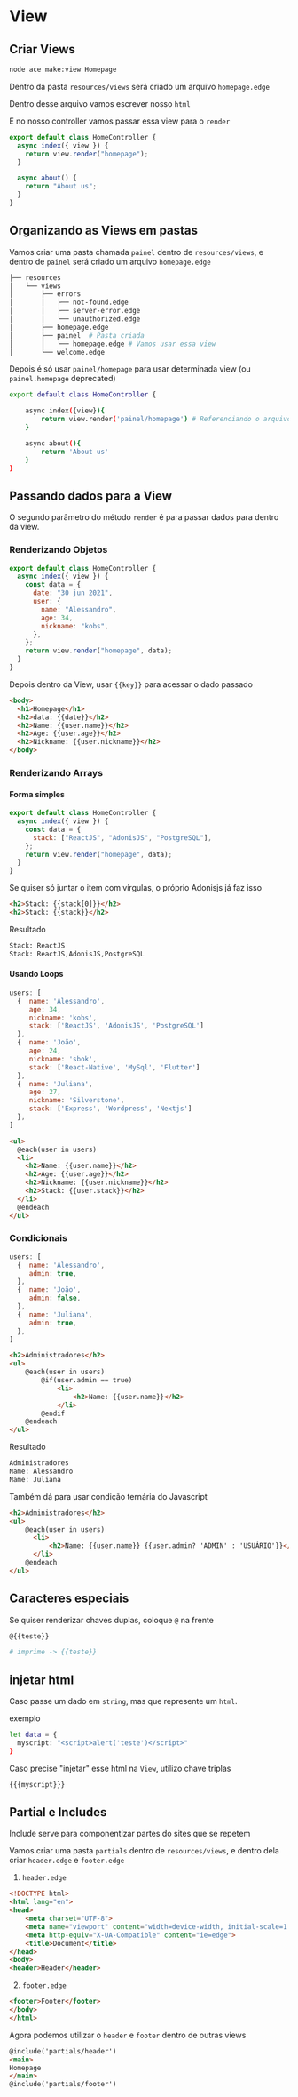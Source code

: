 # View

## Criar Views

```sh
node ace make:view Homepage
```

Dentro da pasta `resources/views` será criado um arquivo `homepage.edge`

Dentro desse arquivo vamos escrever nosso `html`

E no nosso controller vamos passar essa view para o `render`

```js
export default class HomeController {
  async index({ view }) {
    return view.render("homepage");
  }

  async about() {
    return "About us";
  }
}
```

## Organizando as Views em pastas

Vamos criar uma pasta chamada `painel` dentro de `resources/views`, e dentro de `painel` será criado um arquivo `homepage.edge`

```sh
├── resources
│   └── views
│       ├── errors
│       │   ├── not-found.edge
│       │   ├── server-error.edge
│       │   └── unauthorized.edge
│       ├── homepage.edge
│       ├── painel  # Pasta criada
│       │   └── homepage.edge # Vamos usar essa view
│       └── welcome.edge

```

Depois é só usar `painel/homepage` para usar determinada view (ou `painel.homepage` deprecated)

```sh
export default class HomeController {

    async index({view}){
        return view.render('painel/homepage') # Referenciando o arquivo homepage.edge dentro da pasta painel
    }

    async about(){
        return 'About us'
    }
}

```

## Passando dados para a View

O segundo parâmetro do método `render` é para passar dados para dentro da view.

### Renderizando Objetos

```js
export default class HomeController {
  async index({ view }) {
    const data = {
      date: "30 jun 2021",
      user: {
        name: "Alessandro",
        age: 34,
        nickname: "kobs",
      },
    };
    return view.render("homepage", data);
  }
}
```

Depois dentro da View, usar `{{key}}` para acessar o dado passado

```html
<body>
  <h1>Homepage</h1>
  <h2>data: {{date}}</h2>
  <h2>Name: {{user.name}}</h2>
  <h2>Age: {{user.age}}</h2>
  <h2>Nickname: {{user.nickname}}</h2>
</body>
```

### Renderizando Arrays

#### Forma simples

```js
export default class HomeController {
  async index({ view }) {
    const data = {
      stack: ["ReactJS", "AdonisJS", "PostgreSQL"],
    };
    return view.render("homepage", data);
  }
}
```

Se quiser só juntar o item com vírgulas, o próprio Adonisjs já faz isso

```html
<h2>Stack: {{stack[0]}}</h2>
<h2>Stack: {{stack}}</h2>
```

Resultado

```sh
Stack: ReactJS
Stack: ReactJS,AdonisJS,PostgreSQL
```

#### Usando Loops

```js
users: [
  {  name: 'Alessandro',
     age: 34,
     nickname: 'kobs',
     stack: ['ReactJS', 'AdonisJS', 'PostgreSQL']
  },
  {  name: 'João',
     age: 24,
     nickname: 'sbok',
     stack: ['React-Native', 'MySql', 'Flutter']
  },
  {  name: 'Juliana',
     age: 27,
     nickname: 'Silverstone',
     stack: ['Express', 'Wordpress', 'Nextjs']
  },
]
```

```html
<ul>
  @each(user in users)
  <li>
    <h2>Name: {{user.name}}</h2>
    <h2>Age: {{user.age}}</h2>
    <h2>Nickname: {{user.nickname}}</h2>
    <h2>Stack: {{user.stack}}</h2>
  </li>
  @endeach
</ul>
```


### Condicionais

```js
users: [
  {  name: 'Alessandro',
     admin: true,
  },
  {  name: 'João',
     admin: false,
  },
  {  name: 'Juliana',
     admin: true,
  },
]
```

```html
<h2>Administradores</h2>
<ul>
    @each(user in users)
        @if(user.admin == true)
            <li>
                <h2>Name: {{user.name}}</h2>
            </li>
        @endif
    @endeach
</ul>
```

Resultado
```sh
Administradores
Name: Alessandro
Name: Juliana
```

Também dá para usar condição ternária do Javascript

```html
<h2>Administradores</h2>
<ul>
    @each(user in users)
      <li>
          <h2>Name: {{user.name}} {{user.admin? 'ADMIN' : 'USUÁRIO'}}</h2>
      </li>
    @endeach
</ul>
```

## Caracteres especiais 

Se quiser renderizar chaves duplas, coloque `@` na frente

```sh
@{{teste}}

# imprime -> {{teste}}
```

## injetar html

Caso passe um dado em `string`, mas que represente um `html`.

exemplo
```sh
let data = {
  myscript: "<script>alert('teste')</script>"
}
```

Caso precise "injetar" esse html na `View`, utilizo chave triplas

```sh
{{{myscript}}}
```

## Partial e Includes

Include serve para componentizar partes do sites que se repetem

Vamos criar uma pasta  `partials` dentro de `resources/views`, e dentro dela criar `header.edge` e `footer.edge`

1. `header.edge`
```html
<!DOCTYPE html>
<html lang="en">
<head>
    <meta charset="UTF-8">
    <meta name="viewport" content="width=device-width, initial-scale=1.0">
    <meta http-equiv="X-UA-Compatible" content="ie=edge">
    <title>Document</title>
</head>
<body>
<header>Header</header>
```

2. `footer.edge`
```html
<footer>Footer</footer>
</body>
</html>
```

Agora podemos utilizar o `header` e `footer` dentro de outras views

```html
@include('partials/header')
<main>
Homepage
</main>
@include('partials/footer')
```